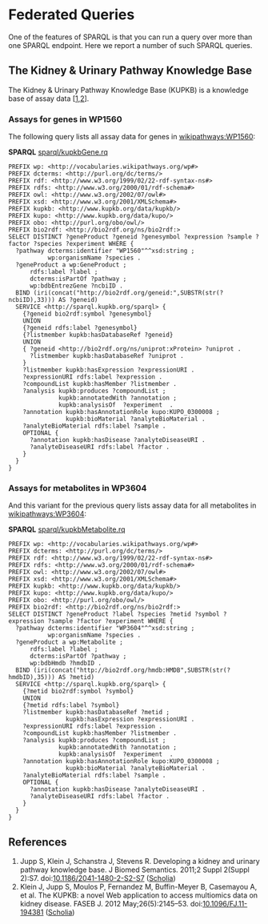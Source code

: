 # Federated Queries

One of the features of SPARQL is that you can run a query over more
than one SPARQL endpoint. Here we report a number of such SPARQL
queries.

## The Kidney & Urinary Pathway Knowledge Base

The Kidney & Urinary Pathway Knowledge Base (KUPKB) is a knowledge
base of assay data [<a href="#citeref1">1</a>,<a href="#citeref2">2</a>].

### Assays for genes in WP1560

The following query lists all assay data for genes in 
[wikipathways:WP1560](https://identifiers.org/wikipathways:WP1560):

**SPARQL** [sparql/kupkbGene.rq](sparql/kupkbGene.code.html)
```sparql
PREFIX wp: <http://vocabularies.wikipathways.org/wp#>
PREFIX dcterms: <http://purl.org/dc/terms/>
PREFIX rdf: <http://www.w3.org/1999/02/22-rdf-syntax-ns#>
PREFIX rdfs: <http://www.w3.org/2000/01/rdf-schema#>
PREFIX owl: <http://www.w3.org/2002/07/owl#>
PREFIX xsd: <http://www.w3.org/2001/XMLSchema#>
PREFIX kupkb: <http://www.kupkb.org/data/kupkb/>
PREFIX kupo: <http://www.kupkb.org/data/kupo/>
PREFIX obo: <http://purl.org/obo/owl/>
PREFIX bio2rdf: <http://bio2rdf.org/ns/bio2rdf:>
SELECT DISTINCT ?geneProduct ?geneid ?genesymbol ?expression ?sample ?factor ?species ?experiment WHERE {
  ?pathway dcterms:identifier "WP1560"^^xsd:string ;
           wp:organismName ?species .
  ?geneProduct a wp:GeneProduct ;
      rdfs:label ?label ;
      dcterms:isPartOf ?pathway ;
      wp:bdbEntrezGene ?ncbiID .
  BIND (iri(concat("http://bio2rdf.org/geneid:",SUBSTR(str(?ncbiID),33))) AS ?geneid)
  SERVICE <http://sparql.kupkb.org/sparql> {
    {?geneid bio2rdf:symbol ?genesymbol}
    UNION
    {?geneid rdfs:label ?genesymbol}
    {?listmember kupkb:hasDatabaseRef ?geneid} 
    UNION              
    { ?geneid <http://bio2rdf.org/ns/uniprot:xProtein> ?uniprot .  
      ?listmember kupkb:hasDatabaseRef ?uniprot .
    }
    ?listmember kupkb:hasExpression ?expressionURI .  
    ?expressionURI rdfs:label ?expression .
    ?compoundList kupkb:hasMember ?listmember .    
    ?analysis kupkb:produces ?compoundList ;
              kupkb:annotatedWith ?annotation ;
              kupkb:analysisOf  ?experiment  .
    ?annotation kupkb:hasAnnotationRole kupo:KUPO_0300008 ;
                kupkb:bioMaterial ?analyteBioMaterial . 
    ?analyteBioMaterial rdfs:label ?sample . 
    OPTIONAL {
      ?annotation kupkb:hasDisease ?analyteDiseaseURI . 
      ?analyteDiseaseURI rdfs:label ?factor .
    } 
  }
}
```

### Assays for metabolites in WP3604

And this variant for the previous query lists assay data for all
metabolites in [wikipathways:WP3604](https://identifiers.org/wikipathways:WP3604):

**SPARQL** [sparql/kupkbMetabolite.rq](sparql/kupkbMetabolite.code.html)
```sparql
PREFIX wp: <http://vocabularies.wikipathways.org/wp#>
PREFIX dcterms: <http://purl.org/dc/terms/>
PREFIX rdf: <http://www.w3.org/1999/02/22-rdf-syntax-ns#>
PREFIX rdfs: <http://www.w3.org/2000/01/rdf-schema#>
PREFIX owl: <http://www.w3.org/2002/07/owl#>
PREFIX xsd: <http://www.w3.org/2001/XMLSchema#>
PREFIX kupkb: <http://www.kupkb.org/data/kupkb/>
PREFIX kupo: <http://www.kupkb.org/data/kupo/>
PREFIX obo: <http://purl.org/obo/owl/>
PREFIX bio2rdf: <http://bio2rdf.org/ns/bio2rdf:>
SELECT DISTINCT ?geneProduct ?label ?species ?metid ?symbol ?expression ?sample ?factor ?experiment WHERE {
  ?pathway dcterms:identifier "WP3604"^^xsd:string ;
           wp:organismName ?species .
  ?geneProduct a wp:Metabolite ;
      rdfs:label ?label ;
      dcterms:isPartOf ?pathway ;
      wp:bdbHmdb ?hmdbID .
  BIND (iri(concat("http://bio2rdf.org/hmdb:HMDB",SUBSTR(str(?hmdbID),35))) AS ?metid)
  SERVICE <http://sparql.kupkb.org/sparql> {
    {?metid bio2rdf:symbol ?symbol}
    UNION
    {?metid rdfs:label ?symbol}
    ?listmember kupkb:hasDatabaseRef ?metid ;
                kupkb:hasExpression ?expressionURI .  
    ?expressionURI rdfs:label ?expression .
    ?compoundList kupkb:hasMember ?listmember .    
    ?analysis kupkb:produces ?compoundList ;
              kupkb:annotatedWith ?annotation ;
              kupkb:analysisOf  ?experiment  .
    ?annotation kupkb:hasAnnotationRole kupo:KUPO_0300008 ;
                kupkb:bioMaterial ?analyteBioMaterial . 
    ?analyteBioMaterial rdfs:label ?sample . 
    OPTIONAL {
      ?annotation kupkb:hasDisease ?analyteDiseaseURI . 
      ?analyteDiseaseURI rdfs:label ?factor .
    } 
  }
}
```

## References

1. <a name="citeref1"></a>Jupp S, Klein J, Schanstra J, Stevens R. Developing a kidney and urinary pathway knowledge base. J Biomed Semantics. 2011;2 Suppl 2(Suppl 2):S7.  doi:[10.1186/2041-1480-2-S2-S7](https://doi.org/10.1186/2041-1480-2-S2-S7) ([Scholia](https://tools.wmflabs.org/scholia/doi/10.1186/2041-1480-2-S2-S7))
2. <a name="citeref2"></a>Klein J, Jupp S, Moulos P, Fernandez M, Buffin-Meyer B, Casemayou A, et al. The KUPKB: a novel Web application to access multiomics data on kidney disease. FASEB J. 2012 May;26(5):2145–53.  doi:[10.1096/FJ.11-194381](https://doi.org/10.1096/FJ.11-194381) ([Scholia](https://tools.wmflabs.org/scholia/doi/10.1096/FJ.11-194381))


